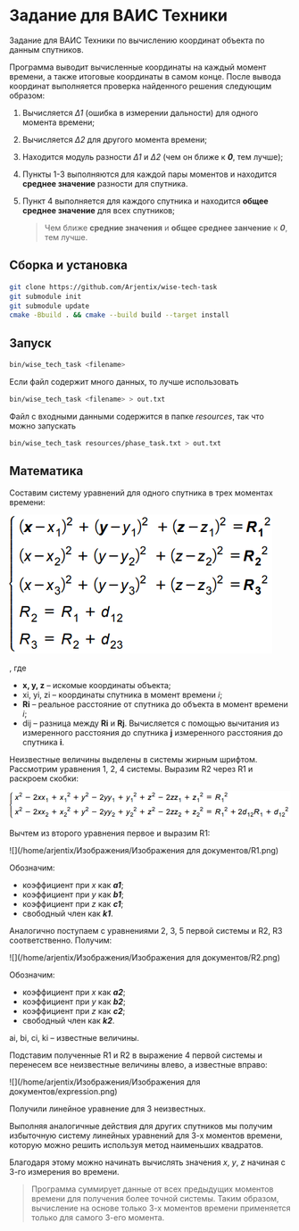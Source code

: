 # Задание для ВАИС Техники

Задание для ВАИС Техники по вычислению координат объекта по данным спутников.

Программа выводит вычисленные координаты на каждый момент времени, а также итоговые координаты в самом конце. После вывода координат выполняется проверка найденного решения следующим образом:

1. Вычисляется *Δ1* (ошибка в измерении дальности) для одного момента времени;

2. Вычисляется *Δ2* для другого момента времени;

3. Находится модуль разности *Δ1* и *Δ2* (чем он ближе к ***0***, тем лучше);

4. Пункты 1-3 выполняются для каждой пары моментов и находится **среднее значение** разности для спутника.

5. Пункт 4 выполняется для каждого спутника и находится **общее среднее значение** для всех спутников;

   > Чем ближе **средние значения** и  **общее среднее занчение** к ***0***, тем лучше.

## Сборка и установка

```bash
git clone https://github.com/Arjentix/wise-tech-task
git submodule init
git submodule update
cmake -Bbuild . && cmake --build build --target install
```

## Запуск

```bash
bin/wise_tech_task <filename>
```

Если файл содержит много данных, то лучше использовать

```bash
bin/wise_tech_task <filename> > out.txt
```

Файл  с входными данными содержится в папке *resources*, так что можно запускать

```bash
bin/wise_tech_task resources/phase_task.txt > out.txt
```

## Математика

Составим систему уравнений для одного спутника в трех моментах времени:

![](images/first_system.png)

, где 

* **x, y, z** – искомые координаты объекта;
* xi, yi, zi – координаты спутника в момент времени *i*;
* **Ri** – реальное расстояние от спутника до объекта в момент времени *i*;
* dij – разница между **Ri** и **Rj**. Вычисляется с помощью вычитания из измеренного расстояния до спутника **j** измеренного расстояния до спутника **i**.

Неизвестные величины выделены в системы жирным шрифтом. Рассмотрим уравнения 1, 2, 4 системы. Выразим R2 через R1 и раскроем скобки:

![](images/second_system.png)

Вычтем из второго уравнения первое и выразим R1:

![](/home/arjentix/Изображения/Изображения для документов/R1.png)

Обозначим:

* коэффициент при *x* как ***a1***;
* коэффициент при *y* как ***b1***;
* коэффициент при *z* как ***c1***;
* свободный член как ***k1***.

Аналогично поступаем с уравнениями 2, 3, 5 первой системы и R2, R3 соответственно. Получим:

![](/home/arjentix/Изображения/Изображения для документов/R2.png)

Обозначим:

* коэффициент при *x* как ***a2***;
* коэффициент при *y* как ***b2***;
* коэффициент при *z* как ***c2***;
* свободный член как ***k2***.

ai, bi, ci, ki – известные величины.

Подставим полученные R1 и R2 в выражение 4 первой системы и перенесем все неизвестные величины влево, а известные вправо:

![](/home/arjentix/Изображения/Изображения для документов/expression.png)

Получили линейное уравнение для 3 неизвестных.

Выполняя аналогичные действия для других спутников мы получим избыточную систему линейных уравнений для 3-х моментов времени, которую можно решить используя метод наименьших квадратов.

Благодаря этому можно начинать вычислять значения *x*, *y*, *z* начиная с 3-го измерения во времени.

> Программа суммирует данные от всех предыдущих моментов времени для получения более точной системы. Таким образом, вычисление на основе только 3-х моментов времени применяется только для самого 3-его момента.
